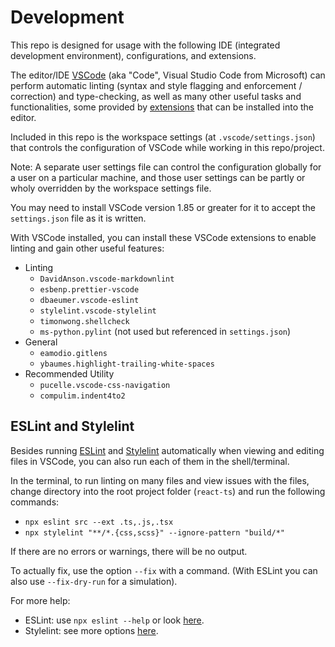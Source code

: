 # Development

This repo is designed for usage with the following IDE (integrated development
environment), configurations, and extensions.

The editor/IDE [VSCode](https://code.visualstudio.com/) (aka "Code", Visual
Studio Code from Microsoft) can perform automatic linting (syntax and style
flagging and enforcement / correction) and type-checking, as well as many other
useful tasks and functionalities, some provided by
[extensions](https://code.visualstudio.com/docs/editor/extension-marketplace)
that can be installed into the editor.

Included in this repo is the workspace settings (at `.vscode/settings.json`)
that controls the configuration of VSCode while working in this repo/project.

Note: A separate user settings file can control the configuration globally for a
user on a particular machine, and those user settings can be partly or wholy
overridden by the workspace settings file.

You may need to install VSCode version 1.85 or greater for it to accept the
`settings.json` file as it is written.

With VSCode installed, you can install these VSCode extensions to enable linting
and gain other useful features:

* Linting
  * `DavidAnson.vscode-markdownlint`
  * `esbenp.prettier-vscode`
  * `dbaeumer.vscode-eslint`
  * `stylelint.vscode-stylelint`
  * `timonwong.shellcheck`
  * `ms-python.pylint` (not used but referenced in `settings.json`)
* General
  * `eamodio.gitlens`
  * `ybaumes.highlight-trailing-white-spaces`
* Recommended Utility
  * `pucelle.vscode-css-navigation`
  * `compulim.indent4to2`

## ESLint and Stylelint

Besides running [ESLint](https://eslint.org/) and
[Stylelint](https://stylelint.io/) automatically when viewing and editing files
in VSCode, you can also run each of them in the shell/terminal.

In the terminal, to run linting on many files and view issues with the files,
change directory into the root project folder (`react-ts`) and run the following
commands:

* `npx eslint src --ext .ts,.js,.tsx`
* `npx stylelint "**/*.{css,scss}" --ignore-pattern "build/*"`

If there are no errors or warnings, there will be no output.

To actually fix, use the option `--fix` with a command.  (With ESLint you can
also use `--fix-dry-run` for a simulation).

For more help:

* ESLint: use `npx eslint --help` or look
  [here](https://eslint.org/docs/latest/use/command-line-interface).
* Stylelint: see more options [here](https://stylelint.io/user-guide/options/).

